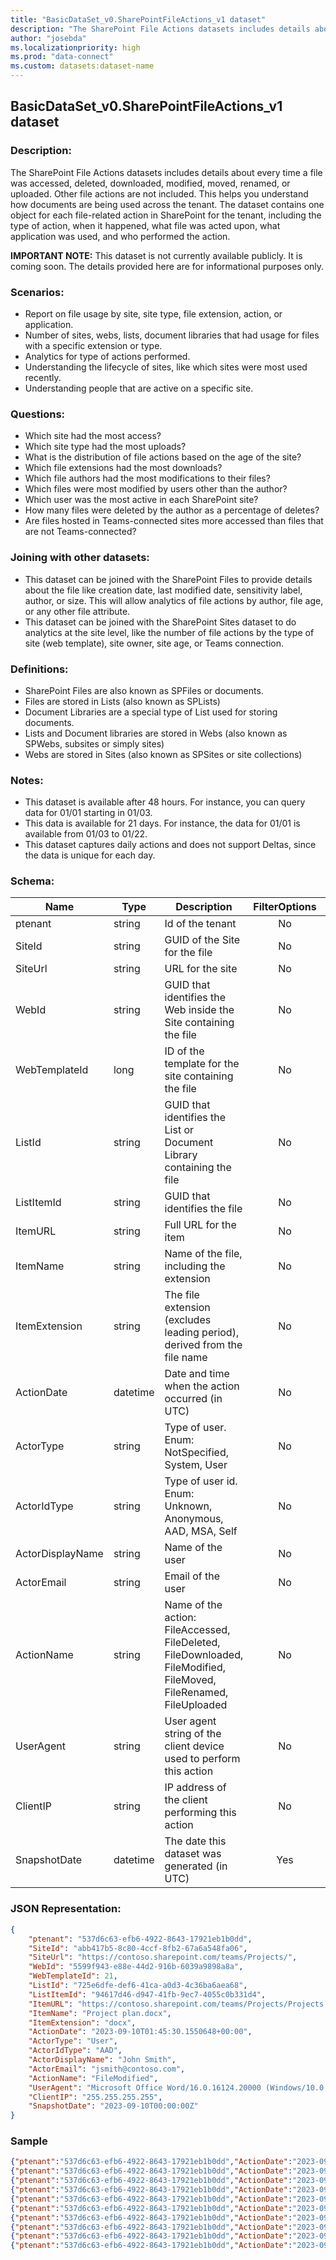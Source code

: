 ```yaml
---
title: "BasicDataSet_v0.SharePointFileActions_v1 dataset"
description: "The SharePoint File Actions datasets includes details about every file action"
author: "josebda"
ms.localizationpriority: high
ms.prod: "data-connect"
ms.custom: datasets:dataset-name
---
```


## BasicDataSet_v0.SharePointFileActions_v1 dataset

### Description: 

The SharePoint File Actions datasets includes details about every time a file was accessed, deleted, downloaded, modified, moved, renamed, or uploaded. Other file actions are not included. This helps you understand how documents are being used across the tenant. The dataset contains one object for each file-related action in SharePoint for the tenant, including the type of action, when it happened, what file was acted upon, what application was used, and who performed the action. 

**IMPORTANT NOTE:** This dataset is not currently available publicly. It is coming soon. The details provided here are for informational purposes only.

### Scenarios:

- Report on file usage by site, site type, file extension, action, or application. 
- Number of sites, webs, lists, document libraries that had usage for files with a specific extension or type.
- Analytics for type of actions performed.
- Understanding the lifecycle of sites, like which sites were most used recently. 
- Understanding people that are active on a specific site. 

### Questions:

- Which site had the most access?
- Which site type had the most uploads?
- What is the distribution of file actions based on the age of the site?
- Which file extensions had the most downloads?
- Which file authors had the most modifications to their files?
- Which files were most modified by users other than the author?
- Which user was the most active in each SharePoint site?
- How many files were deleted by the author as a percentage of deletes?
- Are files hosted in Teams-connected sites more accessed than files that are not Teams-connected?

### Joining with other datasets:

- This dataset can be joined with the SharePoint Files to provide details about the file like creation date, last modified date, sensitivity label, author, or size. This will allow analytics of file actions by author, file age, or any other file attribute.
- This dataset can be joined with the SharePoint Sites dataset to do analytics at the site level, like the number of file actions by the type of site (web template), site owner, site age, or Teams connection.

### Definitions:

- SharePoint Files are also known as SPFiles or documents.
- Files are stored in Lists (also known as SPLists)
- Document Libraries are a special type of List used for storing documents.
- Lists and Document libraries are stored in Webs (also known as SPWebs, subsites or simply sites)
- Webs are stored in Sites (also known as SPSites or site collections)

### Notes:

- This dataset is available after 48 hours. For instance, you can query data for 01/01 starting in 01/03.
- This data is available for 21 days. For instance, the data for 01/01 is available from 01/03 to 01/22.
- This dataset captures daily actions and does not support Deltas, since the data is unique for each day.

### Schema:

| **Name** | **Type** | **Description** | **FilterOptions** | **IsDateFilter** |
|-|-|-|:-:|:-:|
| ptenant | string | Id of the tenant | No | False |
| SiteId | string | GUID of the Site for the file | No | False |
| SiteUrl | string | URL for the site | No | False |
| WebId | string | GUID that identifies the Web inside the Site containing the file | No | False |
| WebTemplateId | long | ID of the template for the site containing the file | No | False |
| ListId | string | GUID that identifies the List or Document Library containing the file | No | False |
| ListItemId | string | GUID that identifies the file | No | False |
| ItemURL | string | Full URL for the item | No | False |
| ItemName | string | Name of the file, including the extension | No | False |
| ItemExtension | string | The file extension (excludes leading period), derived from the file name | No | False |
| ActionDate | datetime | Date and time when the action occurred (in UTC) | No | False |
| ActorType | string | Type of user. Enum: NotSpecified, System, User | No | False |
| ActorIdType | string | Type of user id. Enum: Unknown, Anonymous, AAD, MSA, Self | No | False |
| ActorDisplayName | string | Name of the user | No | False |
| ActorEmail | string | Email of the user | No | False |
| ActionName | string | Name of the action: FileAccessed, FileDeleted, FileDownloaded, FileModified, FileMoved, FileRenamed, FileUploaded | No | False |
| UserAgent | string | User agent string of the client device used to perform this action | No | False |
| ClientIP | string | IP address of the client performing this action | No | False |
| SnapshotDate | datetime | The date this dataset was generated (in UTC) | Yes | True |

### JSON Representation:

```json
{
    "ptenant": "537d6c63-efb6-4922-8643-17921eb1b0dd",
    "SiteId": "abb417b5-8c80-4ccf-8fb2-67a6a548fa06",
    "SiteUrl": "https://contoso.sharepoint.com/teams/Projects/",
    "WebId": "5599f943-e88e-44d2-916b-6039a9898a8a",
    "WebTemplateId": 21,
    "ListId": "725e6dfe-def6-41ca-a0d3-4c36ba6aea68",
    "ListItemId": "94617d46-d947-41fb-9ec7-4055c0b331d4",
    "ItemURL": "https://contoso.sharepoint.com/teams/Projects/Projects Spec Library/ProjectA/Specs/Project plan.docx",
    "ItemName": "Project plan.docx",
    "ItemExtension": "docx",
    "ActionDate": "2023-09-10T01:45:30.1550648+00:00",
    "ActorType": "User",
    "ActorIdType": "AAD",
    "ActorDisplayName": "John Smith",
    "ActorEmail": "jsmith@contoso.com",
    "ActionName": "FileModified",
    "UserAgent": "Microsoft Office Word/16.0.16124.20000 (Windows/10.0; Desktop WOW64; en-US; Desktop app; HP/HP Z240 Tower Workstation)",
    "ClientIP": "255.255.255.255",
    "SnapshotDate": "2023-09-10T00:00:00Z"
}
```

### Sample

```json
{"ptenant":"537d6c63-efb6-4922-8643-17921eb1b0dd","ActionDate":"2023-09-10T01:45:30.1550648+00:00","ActionName":"FileModified","ActorDisplayName":"John Smith","ActorEmail":"jsmith@contoso.com","ActorIdType":"AAD","ActorType":"User","ItemExtension":"docx","ItemName":"Project plan.docx","ItemURL":"https://contoso.sharepoint.com/teams/Projects/Projects Spec Library/ProjectA/Specs/Project plan.docx","ListId":"725e6dfe-def6-41ca-a0d3-4c36ba6aea68","ListItemId":"94617d46-d947-41fb-9ec7-4055c0b331d4","SiteId":"abb417b5-8c80-4ccf-8fb2-67a6a548fa06","SiteUrl":"https://contoso.sharepoint.com/teams/Projects/","UserAgent":"Microsoft Office Word/16.0.16124.20000 (Windows/10.0; Desktop WOW64; en-US; Desktop app; HP/HP Z240 Tower Workstation)","WebId":"5599f943-e88e-44d2-916b-6039a9898a8a","WebTemplateId":21,"SnapshotDate":"2023-09-10T00:00:00Z"}
{"ptenant":"537d6c63-efb6-4922-8643-17921eb1b0dd","ActionDate":"2023-09-10T05:28:57.6157508+00:00","ActionName":"FileMoved","ActorDisplayName":"John Smith","ActorEmail":"jsmith@contoso.com","ActorIdType":"AAD","ActorType":"User","ItemExtension":"docx","ItemName":"Project plan.docx","ItemURL":"https://contoso.sharepoint.com/teams/Projects/Projects Spec Library/ProjectA/Specs/Project plan.docx","ListId":"725e6dfe-def6-41ca-a0d3-4c36ba6aea68","ListItemId":"94617d46-d947-41fb-9ec7-4055c0b331d4","SiteId":"abb417b5-8c80-4ccf-8fb2-67a6a548fa06","SiteUrl":"https://contoso.sharepoint.com/teams/Projects/","UserAgent":"Microsoft Office Word/16.0.16124.20000 (Windows/10.0; Desktop WOW64; en-US; Desktop app; HP/HP Z240 Tower Workstation)","WebId":"5599f943-e88e-44d2-916b-6039a9898a8a","WebTemplateId":21,"SnapshotDate":"2023-09-10T00:00:00Z"}
{"ptenant":"537d6c63-efb6-4922-8643-17921eb1b0dd","ActionDate":"2023-09-10T03:30:09.9039112+00:00","ActionName":"FileDeleted","ActorDisplayName":"John Smith","ActorEmail":"jsmith@contoso.com","ActorIdType":"AAD","ActorType":"User","ItemExtension":"docx","ItemName":"Project plan.docx","ItemURL":"https://contoso.sharepoint.com/teams/Projects/Projects Spec Library/ProjectA/Specs/Project plan.docx","ListId":"725e6dfe-def6-41ca-a0d3-4c36ba6aea68","ListItemId":"94617d46-d947-41fb-9ec7-4055c0b331d4","SiteId":"abb417b5-8c80-4ccf-8fb2-67a6a548fa06","SiteUrl":"https://contoso.sharepoint.com/teams/Projects/","UserAgent":"Microsoft Office Word/16.0.16124.20000 (Windows/10.0; Desktop WOW64; en-US; Desktop app; HP/HP Z240 Tower Workstation)","WebId":"5599f943-e88e-44d2-916b-6039a9898a8a","WebTemplateId":21,"SnapshotDate":"2023-09-10T00:00:00Z"}
{"ptenant":"537d6c63-efb6-4922-8643-17921eb1b0dd","ActionDate":"2023-09-10T18:40:05.0860076+00:00","ActionName":"FileUploaded","ActorDisplayName":"John Smith","ActorEmail":"jsmith@contoso.com","ActorIdType":"AAD","ActorType":"User","ItemExtension":"docx","ItemName":"Project plan.docx","ItemURL":"https://contoso.sharepoint.com/teams/Projects/Projects Spec Library/ProjectA/Specs/Project plan.docx","ListId":"725e6dfe-def6-41ca-a0d3-4c36ba6aea68","ListItemId":"94617d46-d947-41fb-9ec7-4055c0b331d4","SiteId":"abb417b5-8c80-4ccf-8fb2-67a6a548fa06","SiteUrl":"https://contoso.sharepoint.com/teams/Projects/","UserAgent":"Microsoft Office Word/16.0.16124.20000 (Windows/10.0; Desktop WOW64; en-US; Desktop app; HP/HP Z240 Tower Workstation)","WebId":"5599f943-e88e-44d2-916b-6039a9898a8a","WebTemplateId":21,"SnapshotDate":"2023-09-10T00:00:00Z"}
{"ptenant":"537d6c63-efb6-4922-8643-17921eb1b0dd","ActionDate":"2023-09-10T21:37:58.8503815+00:00","ActionName":"FileDownloaded","ActorDisplayName":"John Smith","ActorEmail":"jsmith@contoso.com","ActorIdType":"AAD","ActorType":"User","ItemExtension":"docx","ItemName":"Project plan.docx","ItemURL":"https://contoso.sharepoint.com/teams/Projects/Projects Spec Library/ProjectA/Specs/Project plan.docx","ListId":"725e6dfe-def6-41ca-a0d3-4c36ba6aea68","ListItemId":"94617d46-d947-41fb-9ec7-4055c0b331d4","SiteId":"abb417b5-8c80-4ccf-8fb2-67a6a548fa06","SiteUrl":"https://contoso.sharepoint.com/teams/Projects/","UserAgent":"Microsoft Office Word/16.0.16124.20000 (Windows/10.0; Desktop WOW64; en-US; Desktop app; HP/HP Z240 Tower Workstation)","WebId":"5599f943-e88e-44d2-916b-6039a9898a8a","WebTemplateId":21,"SnapshotDate":"2023-09-10T00:00:00Z"}
{"ptenant":"537d6c63-efb6-4922-8643-17921eb1b0dd","ActionDate":"2023-09-10T02:00:19.1374469+00:00","ActionName":"FileMoved","ActorDisplayName":"John Smith","ActorEmail":"jsmith@contoso.com","ActorIdType":"AAD","ActorType":"User","ItemExtension":"docx","ItemName":"Project plan.docx","ItemURL":"https://contoso.sharepoint.com/teams/Projects/Projects Spec Library/ProjectA/Specs/Project plan.docx","ListId":"725e6dfe-def6-41ca-a0d3-4c36ba6aea68","ListItemId":"94617d46-d947-41fb-9ec7-4055c0b331d4","SiteId":"abb417b5-8c80-4ccf-8fb2-67a6a548fa06","SiteUrl":"https://contoso.sharepoint.com/teams/Projects/","UserAgent":"Microsoft Office Word/16.0.16124.20000 (Windows/10.0; Desktop WOW64; en-US; Desktop app; HP/HP Z240 Tower Workstation)","WebId":"5599f943-e88e-44d2-916b-6039a9898a8a","WebTemplateId":21,"SnapshotDate":"2023-09-10T00:00:00Z"}
{"ptenant":"537d6c63-efb6-4922-8643-17921eb1b0dd","ActionDate":"2023-09-10T23:50:55.7142137+00:00","ActionName":"FileUploaded","ActorDisplayName":"John Smith","ActorEmail":"jsmith@contoso.com","ActorIdType":"AAD","ActorType":"User","ItemExtension":"docx","ItemName":"Project plan.docx","ItemURL":"https://contoso.sharepoint.com/teams/Projects/Projects Spec Library/ProjectA/Specs/Project plan.docx","ListId":"725e6dfe-def6-41ca-a0d3-4c36ba6aea68","ListItemId":"94617d46-d947-41fb-9ec7-4055c0b331d4","SiteId":"abb417b5-8c80-4ccf-8fb2-67a6a548fa06","SiteUrl":"https://contoso.sharepoint.com/teams/Projects/","UserAgent":"Microsoft Office Word/16.0.16124.20000 (Windows/10.0; Desktop WOW64; en-US; Desktop app; HP/HP Z240 Tower Workstation)","WebId":"5599f943-e88e-44d2-916b-6039a9898a8a","WebTemplateId":21,"SnapshotDate":"2023-09-10T00:00:00Z"}
{"ptenant":"537d6c63-efb6-4922-8643-17921eb1b0dd","ActionDate":"2023-09-10T05:52:17.4978702+00:00","ActionName":"FileAccessed","ActorDisplayName":"John Smith","ActorEmail":"jsmith@contoso.com","ActorIdType":"AAD","ActorType":"User","ItemExtension":"docx","ItemName":"Project plan.docx","ItemURL":"https://contoso.sharepoint.com/teams/Projects/Projects Spec Library/ProjectA/Specs/Project plan.docx","ListId":"725e6dfe-def6-41ca-a0d3-4c36ba6aea68","ListItemId":"94617d46-d947-41fb-9ec7-4055c0b331d4","SiteId":"abb417b5-8c80-4ccf-8fb2-67a6a548fa06","SiteUrl":"https://contoso.sharepoint.com/teams/Projects/","UserAgent":"Microsoft Office Word/16.0.16124.20000 (Windows/10.0; Desktop WOW64; en-US; Desktop app; HP/HP Z240 Tower Workstation)","WebId":"5599f943-e88e-44d2-916b-6039a9898a8a","WebTemplateId":21,"SnapshotDate":"2023-09-10T00:00:00Z"}
{"ptenant":"537d6c63-efb6-4922-8643-17921eb1b0dd","ActionDate":"2023-09-10T12:03:18.5336543+00:00","ActionName":"FileDownloaded","ActorDisplayName":"John Smith","ActorEmail":"jsmith@contoso.com","ActorIdType":"AAD","ActorType":"User","ItemExtension":"docx","ItemName":"Project plan.docx","ItemURL":"https://contoso.sharepoint.com/teams/Projects/Projects Spec Library/ProjectA/Specs/Project plan.docx","ListId":"725e6dfe-def6-41ca-a0d3-4c36ba6aea68","ListItemId":"94617d46-d947-41fb-9ec7-4055c0b331d4","SiteId":"abb417b5-8c80-4ccf-8fb2-67a6a548fa06","SiteUrl":"https://contoso.sharepoint.com/teams/Projects/","UserAgent":"Microsoft Office Word/16.0.16124.20000 (Windows/10.0; Desktop WOW64; en-US; Desktop app; HP/HP Z240 Tower Workstation)","WebId":"5599f943-e88e-44d2-916b-6039a9898a8a","WebTemplateId":21,"SnapshotDate":"2023-09-10T00:00:00Z"}
{"ptenant":"537d6c63-efb6-4922-8643-17921eb1b0dd","ActionDate":"2023-09-10T14:08:19.3283304+00:00","ActionName":"FileDeleted","ActorDisplayName":"John Smith","ActorEmail":"jsmith@contoso.com","ActorIdType":"AAD","ActorType":"User","ItemExtension":"docx","ItemName":"Project plan.docx","ItemURL":"https://contoso.sharepoint.com/teams/Projects/Projects Spec Library/ProjectA/Specs/Project plan.docx","ListId":"725e6dfe-def6-41ca-a0d3-4c36ba6aea68","ListItemId":"94617d46-d947-41fb-9ec7-4055c0b331d4","SiteId":"abb417b5-8c80-4ccf-8fb2-67a6a548fa06","SiteUrl":"https://contoso.sharepoint.com/teams/Projects/","UserAgent":"Microsoft Office Word/16.0.16124.20000 (Windows/10.0; Desktop WOW64; en-US; Desktop app; HP/HP Z240 Tower Workstation)","WebId":"5599f943-e88e-44d2-916b-6039a9898a8a","WebTemplateId":21,"SnapshotDate":"2023-09-10T00:00:00Z"}
```